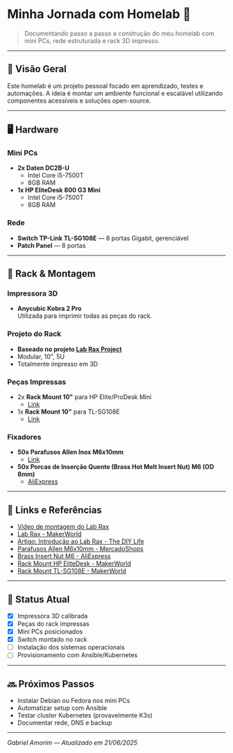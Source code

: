 # Minha Jornada com Homelab 🧪

> Documentando passo a passo a construção do meu homelab com mini PCs, rede estruturada e rack 3D impresso.

---

## 🧠 Visão Geral

Este homelab é um projeto pessoal focado em aprendizado, testes e automações. A ideia é montar um ambiente funcional e escalável utilizando componentes acessíveis e soluções open-source.

---

## 🖥️ Hardware

### Mini PCs
- **2x Daten DC2B-U**  
  - Intel Core i5-7500T  
  - 8GB RAM  
- **1x HP EliteDesk 800 G3 Mini**  
  - Intel Core i5-7500T  
  - 8GB RAM  

### Rede
- **Switch TP-Link TL-SG108E** — 8 portas Gigabit, gerenciável
- **Patch Panel** — 8 portas

---

## 🧱 Rack & Montagem

### Impressora 3D
- **Anycubic Kobra 2 Pro**  
  Utilizada para imprimir todas as peças do rack.

### Projeto do Rack
- **Baseado no projeto [Lab Rax Project](https://makerworld.com/en/models/1294480-lab-rax-10-server-rack-5u?from=search#profileId-1325352)**  
- Modular, 10", 5U  
- Totalmente impresso em 3D

### Peças Impressas
- 2x **Rack Mount 10"** para HP Elite/ProDesk Mini  
  - [Link](https://makerworld.com/en/models/1184110-10-rack-mount-for-hp-elite-prodesk-mini#profileId-1345273)
- 1x **Rack Mount 10"** para TL-SG108E  
  - [Link](https://makerworld.com/pt/models/664449-10in-server-rack-tp-link-omada#profileId-591794)

### Fixadores
- **50x Parafusos Allen Inox M6x10mm**  
  - [Link](https://vbparafusos.mercadoshops.com.br/MLB-4484581718-parafuso-allen-inox-m6-x-10-cabeca-cilindrica-m6x10-50un-_JM)
- **50x Porcas de Inserção Quente (Brass Hot Melt Insert Nut) M6 (OD 8mm)**  
  - [AliExpress](https://pt.aliexpress.com/item/1005002970096954.html)

---

## 🔗 Links e Referências

- [Vídeo de montagem do Lab Rax](https://youtu.be/ZTmmEv9irbM)
- [Lab Rax - MakerWorld](https://makerworld.com/en/models/1294480-lab-rax-10-server-rack-5u?from=search#profileId-1325352)
- [Artigo: Introdução ao Lab Rax - The DIY Life](https://www.the-diy-life.com/introducing-lab-rax-a-3d-printable-modular-10-rack-system/)
- [Parafusos Allen M6x10mm - MercadoShops](https://vbparafusos.mercadoshops.com.br/MLB-4484581718-parafuso-allen-inox-m6-x-10-cabeca-cilindrica-m6x10-50un-_JM)
- [Brass Insert Nut M6 - AliExpress](https://pt.aliexpress.com/item/1005002970096954.html)
- [Rack Mount HP EliteDesk - MakerWorld](https://makerworld.com/en/models/1184110-10-rack-mount-for-hp-elite-prodesk-mini#profileId-1345273)
- [Rack Mount TL-SG108E - MakerWorld](https://makerworld.com/pt/models/664449-10in-server-rack-tp-link-omada#profileId-591794)

---

## 📅 Status Atual

- [x] Impressora 3D calibrada
- [x] Peças do rack impressas
- [x] Mini PCs posicionados
- [x] Switch montado no rack
- [ ] Instalação dos sistemas operacionais
- [ ] Provisionamento com Ansible/Kubernetes

---

## 🔜 Próximos Passos

- Instalar Debian ou Fedora nos mini PCs
- Automatizar setup com Ansible
- Testar cluster Kubernetes (provavelmente K3s)
- Documentar rede, DNS e backup

---

*Gabriel Amorim — Atualizado em 21/06/2025*
